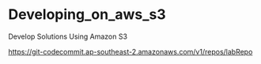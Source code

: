 # Developing_on_aws_s3
 Develop Solutions Using Amazon S3

https://git-codecommit.ap-southeast-2.amazonaws.com/v1/repos/labRepo
